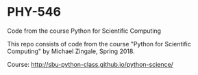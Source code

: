 # PHY-546
Code from the course Python for Scientific Computing

This repo consists of code from the course "Python for Scientific Computing" by Michael Zingale, Spring 2018.

Course: http://sbu-python-class.github.io/python-science/
